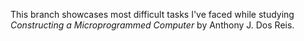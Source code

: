 This branch showcases most difficult tasks I've faced while studying *Constructing a Microprogrammed Computer* by Anthony J. Dos Reis.
